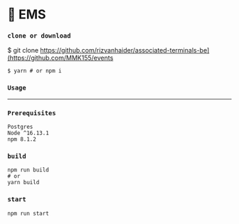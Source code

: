 # 🚀 EMS
### `clone or download`

$ git clone https://github.com/rizvanhaider/associated-terminals-be](https://github.com/MMK155/events

```
$ yarn # or npm i
```

### `Usage`
_______________________________________________________________________________________________________________________________________________________________________

### `Prerequisites`
```
Postgres
Node ^16.13.1
npm 8.1.2
```


### `build`

```
npm run build
# or
yarn build
```

### `start`
```
npm run start
```

